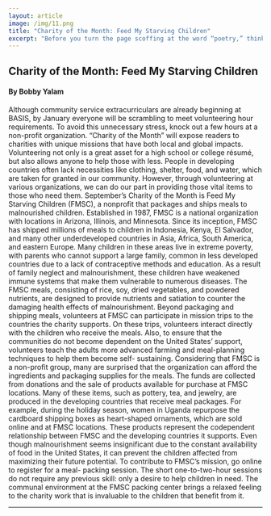 ```yaml
---
layout: article
image: /img/11.png
title: "Charity of the Month: Feed My Starving Children"
excerpt: "Before you turn the page scoffing at the word “poetry,” think about how you would feel if someone rolled his or her eyes at your passionate speeches about video games, sports, makeup, calculus, or whatever it may be."
---
```


<h2>Charity of the Month: Feed My Starving Children</h2>
<h4>By Bobby Yalam</h4>
Although community service extracurriculars are already beginning at BASIS, by January everyone will be scrambling to meet volunteering hour requirements. To avoid this unnecessary stress, knock out a few hours at a non-profit organization. “Charity of the Month” will expose readers to charities with unique missions that have both local and global impacts. Volunteering not only is a great asset for a high school or college résumé, but also allows anyone to help those with less. People in developing countries often lack necessities like clothing, shelter, food, and water, which are taken for granted in our community. However, through volunteering at various organizations, we can do our part in providing those vital items to those who need them. 
September’s Charity of the Month is Feed My Starving Children (FMSC), a nonprofit that packages and ships meals to malnourished children. Established in 1987, FMSC is a national organization with locations in Arizona, Illinois, and Minnesota. Since its inception, FMSC has shipped millions of meals to children in Indonesia, Kenya, El Salvador, and many other underdeveloped countries in Asia, Africa, South America, and eastern Europe. Many children in these areas live in extreme poverty, with parents who cannot support a large family, common in less developed countries due to a lack of contraceptive methods and education. As a result of family neglect and malnourishment, these children have weakened immune systems that make them vulnerable to numerous diseases. The FMSC meals, consisting of rice, soy, dried vegetables, and powdered nutrients, are designed to provide nutrients and satiation to counter the damaging health effects of malnourishment. 
Beyond packaging and shipping meals, volunteers at FMSC can participate in mission trips to the countries the charity supports. On these trips, volunteers interact directly with the children who receive the meals. Also, to ensure that the communities do not become dependent on the United States’ support, volunteers teach the adults more advanced farming and meal-planning techniques to help them become self- sustaining. 
Considering that FMSC is a non-profit group, many are surprised that the organization can afford the ingredients and packaging supplies for the meals. The funds are collected from donations and the sale of products available for purchase at FMSC locations. Many of these items, such as pottery, tea, and jewelry, are produced in the developing countries that receive meal packages. For example, during the holiday season, women in Uganda repurpose the cardboard shipping boxes as heart-shaped ornaments, which are sold online and at FMSC locations. These products represent the codependent relationship between FMSC and the developing countries it supports. 
Even though malnourishment seems insignificant due to the constant availability of food in the United States, it can prevent the children affected from maximizing their future potential. To contribute to FMSC’s mission, go online to register for a meal- packing session. The short one-to-two-hour sessions do not require any previous skill: only a desire to help children in need. The communal environment at the FMSC packing center brings a relaxed feeling to the charity work that is invaluable to the children that benefit from it. 


<hr style="border-color:#7D7D7D;height:0.5px;">

